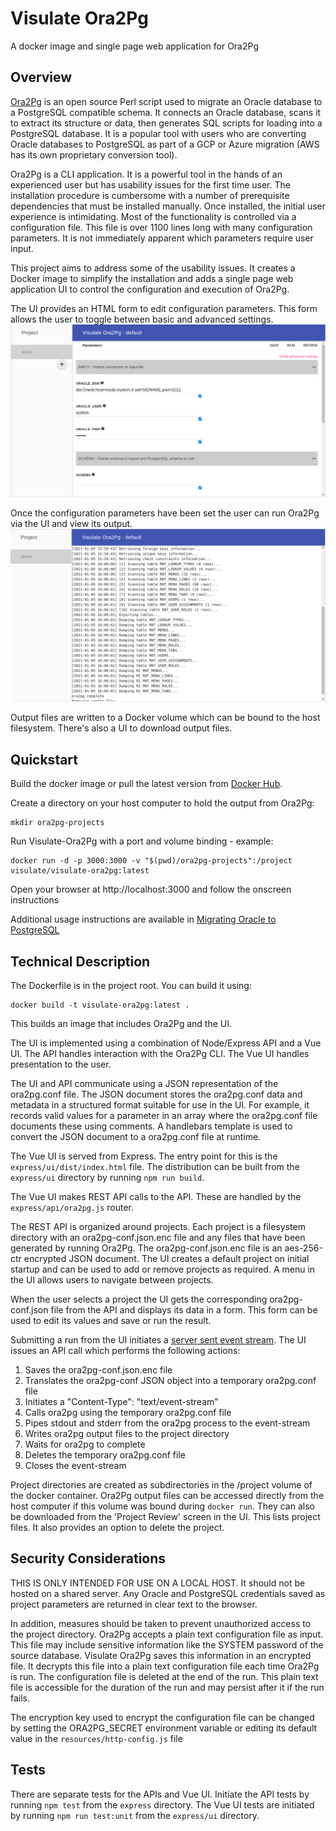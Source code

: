 # Visulate Ora2Pg
A docker image and single page web application for Ora2Pg

## Overview

[Ora2Pg](https://github.com/darold/ora2pg) is an open source Perl script used to migrate an Oracle database to a PostgreSQL compatible schema. It connects an Oracle database, scans it to extract its structure or data, then generates SQL scripts for loading into a PostgreSQL database. It is a popular tool with users who are converting Oracle databases to PostgreSQL as part of a GCP or Azure migration (AWS has its own proprietary conversion tool).

Ora2Pg is a CLI application. It is a powerful tool in the hands of an experienced user but has usability issues for the first time user. The installation procedure is cumbersome with a number of prerequisite dependencies that must be installed manually. Once installed, the initial user experience is intimidating. Most of the functionality is controlled via a configuration file. This file is over 1100 lines long with many configuration parameters. It is not immediately apparent which parameters require user input.

This project aims to address some of the usability issues. It creates a Docker image to simplify the installation and adds a single page web application UI to control the configuration and execution of Ora2Pg.

The UI provides an HTML form to edit configuration parameters. This form allows the user to toggle between basic and advanced settings.
![Alt text](docs/images/visulate-ora2pg-config.png?raw=true "Visulate Ora2Pg configuration")

Once the configuration parameters have been set the user can run Ora2Pg via the UI and view its output.
![Alt text](docs/images/visulate-ora2pg-run.png?raw=true "Visulate Ora2Pg run results")

Output files are written to a Docker volume which can be bound to the host filesystem. There's also a UI to download output files.

## Quickstart

Build the docker image or pull the latest version from [Docker Hub](https://hub.docker.com/r/visulate/visulate-ora2pg).

Create a directory on your host computer to hold the output from Ora2Pg:

```
mkdir ora2pg-projects
```

Run Visulate-Ora2Pg with a port and volume binding - example:

```
docker run -d -p 3000:3000 -v "$(pwd)/ora2pg-projects":/project visulate/visulate-ora2pg:latest
```

Open your browser at http://localhost:3000 and follow the onscreen instructions

Additional usage instructions are available in [Migrating Oracle to PostgreSQL](https://bmsinabox.com/pages/oracle2postgres.html)

## Technical Description

The Dockerfile is in the project root. You can build it using:

```
docker build -t visulate-ora2pg:latest .
```

This builds an image that includes Ora2Pg and the UI.

The UI is implemented using a combination of Node/Express API and a Vue UI. The API handles interaction with the Ora2Pg CLI. The Vue UI handles presentation to the user.

The UI and API communicate using a JSON representation of the ora2pg.conf file. The JSON document stores the ora2pg.conf data and metadata in a structured format suitable for use in the UI. For example, it records valid values for a parameter in an array where the  ora2pg.conf file documents these using comments. A handlebars template is used to convert the JSON document to a ora2pg.conf file at runtime.

The Vue UI is served from Express. The entry point for this is the `express/ui/dist/index.html` file. The distribution can be built from the `express/ui` directory by running `npm run build`.

The Vue UI makes REST API calls to the API. These are handled by the `express/api/ora2pg.js` router.

The REST API is organized around projects. Each project is a filesystem directory with an ora2pg-conf.json.enc file and any files that have been generated by running Ora2Pg. The ora2pg-conf.json.enc file is an aes-256-ctr encrypted JSON document. The UI creates a default project on initial startup and can be used to add or remove projects as required. A menu in the UI allows users to navigate between projects.

When the user selects a project the UI gets the corresponding ora2pg-conf.json file from the API and displays its data in a form. This form can be used to edit its values and save or run the result.

Submitting a run from the UI initiates a [server sent event stream](https://developer.mozilla.org/en-US/docs/Web/API/Server-sent_events/Using_server-sent_events). The UI issues an API call which performs the following actions:

1. Saves the ora2pg-conf.json.enc file
2. Translates the ora2pg-conf JSON object into a temporary ora2pg.conf file
3. Initiates a "Content-Type": "text/event-stream"
4. Calls ora2pg using the temporary ora2pg.conf file
5. Pipes stdout and stderr from the ora2pg process to the event-stream
7. Writes ora2pg output files to the project directory
8. Waits for ora2pg to complete
9. Deletes the temporary ora2pg.conf file
10. Closes the event-stream

Project directories are created as subdirectories in the /project volume of the docker container. Ora2Pg output files can be accessed directly from the host computer if this volume was bound during `docker run`. They can also be downloaded from the 'Project Review' screen in the UI. This lists project files. It also provides an option to delete the project.

## Security Considerations

THIS IS ONLY INTENDED FOR USE ON A LOCAL HOST. It should not be hosted on a shared server. Any Oracle and PostgreSQL credentials saved as project parameters are returned in clear text to the browser.

In addition, measures should be taken to prevent unauthorized access to the project directory. Ora2Pg accepts a plain text configuration file as input. This file may include sensitive information like the SYSTEM password of the source database. Visulate Ora2Pg saves this information in an encrypted file. It decrypts this file into a plain text configuration file each time Ora2Pg is run. The configuration file is deleted at the end of the run. This plain text file is accessible for the duration of the run and may persist after it if the run fails.

The encryption key used to encrypt the configuration file can be changed by setting the ORA2PG_SECRET environment variable or editing its default value in the `resources/http-config.js` file

## Tests

There are separate tests for the APIs and Vue UI. Initiate the API tests by running `npm test` from the `express` directory. The Vue UI tests are initiated by running `npm run test:unit` from the `express/ui` directory.